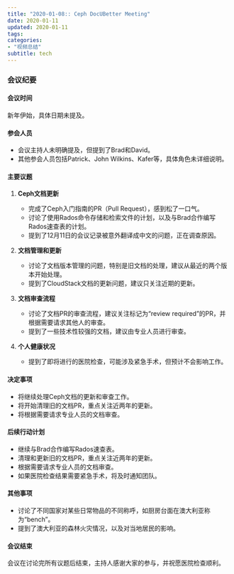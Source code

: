 ```yaml
---
title: "2020-01-08:: Ceph DocUBetter Meeting"
date: 2020-01-11
updated: 2020-01-11
tags:
categories:
- "视频总结"
subtitle: tech
---
```



### 会议纪要

#### 会议时间
新年伊始，具体日期未提及。

#### 参会人员
- 会议主持人未明确提及，但提到了Brad和David。
- 其他参会人员包括Patrick、John Wilkins、Kafer等，具体角色未详细说明。

#### 主要议题
1. **Ceph文档更新**
   - 完成了Ceph入门指南的PR（Pull Request），感到松了一口气。
   - 讨论了使用Rados命令存储和检索文件的计划，以及与Brad合作编写Rados速查表的计划。
   - 提到了12月11日的会议记录被意外翻译成中文的问题，正在调查原因。

2. **文档管理和更新**
   - 讨论了文档版本管理的问题，特别是旧文档的处理，建议从最近的两个版本开始处理。
   - 提到了CloudStack文档的更新问题，建议只关注近期的更新。

3. **文档审查流程**
   - 讨论了文档PR的审查流程，建议关注标记为“review required”的PR，并根据需要请求其他人的审查。
   - 提到了一些技术性较强的文档，建议由专业人员进行审查。

4. **个人健康状况**
   - 提到了即将进行的医院检查，可能涉及紧急手术，但预计不会影响工作。

#### 决定事项
- 将继续处理Ceph文档的更新和审查工作。
- 将开始清理旧的文档PR，重点关注近两年的更新。
- 将根据需要请求专业人员的文档审查。

#### 后续行动计划
- 继续与Brad合作编写Rados速查表。
- 清理和更新旧的文档PR，重点关注近两年的更新。
- 根据需要请求专业人员的文档审查。
- 如果医院检查结果需要紧急手术，将及时通知团队。

#### 其他事项
- 讨论了不同国家对某些日常物品的不同称呼，如厨房台面在澳大利亚称为“bench”。
- 提到了澳大利亚的森林火灾情况，以及对当地居民的影响。

#### 会议结束
会议在讨论完所有议题后结束，主持人感谢大家的参与，并祝愿医院检查顺利。